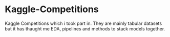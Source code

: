 # Kaggle-Competitions
Kaggle Competitions which i took part in. They are mainly tabular datasets but it has thaught me EDA, pipelines and methods to stack models together.
